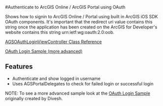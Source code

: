 #Authenticate to ArcGIS Online / ArcGIS Portal using OAuth

Shows how to signin to ArcGIS Online / Portal using built in ArcGIS iOS SDK OAuth components.  It's important that the redirect uri value contains this string once the application has been created
on the ArcGIS for Developer's website contains this string urn:ietf:wg:oauth:2.0:oob.

[AGSOAuthLoginViewController Class Reference](https://developers.arcgis.com/ios/api-reference/interface_a_g_s_o_auth_login_view_controller.html)

[OAuth Login Sample (more advanced)](https://github.com/Esri/arcgis-runtime-samples-ios/tree/5e2729274f34c02fa3221797bde3f1f98ee4fc7f/OAuth%20Login%20Sample)

## Features

* Authenticate and show logged in username
* Uses AGSPortalDelegates to check for failed login or successful login


NOTE: To see a more advanced sample look at the [OAuth Login Sample](https://github.com/Esri/arcgis-runtime-samples-ios/tree/5e2729274f34c02fa3221797bde3f1f98ee4fc7f/OAuth%20Login%20Sample) originally created by Divesh.
